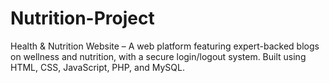 # Nutrition-Project
Health &amp; Nutrition Website – A web platform featuring expert-backed blogs on wellness and nutrition, with a secure login/logout system. Built using HTML, CSS, JavaScript, PHP, and MySQL. 
